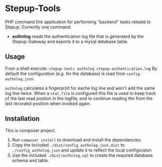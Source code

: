 Stepup-Tools
============

PHP command line application for performing "backend" tasks releatd to Stepup. Currently one command:

* __authnlog__ reads the authentication log file that is generated by the Stepup-Gateway and exports it to a mysql database table.

Usage
-----
From a shell execute: ```stepup-tools authnlog stepup-authentication.log```
By default the configuration (e.g. for the database) is read from ```config-authnlog.json```.

```authnlog``` calculates a fingerprint for eache log line and won't add the same log line twice. When a ```stat_file``` is configured this file is used to keep track of the last read postion in the logfile, and to continue reading the from the last recorded position when invoked again.


Installation
------------

This is composer project. 

1. Run ```composer install``` to download and install the dependencies.
2. Copy the included ```./dist/config_authnlog.json.dist``` to ```./config_authnlog.json``` and update it to reflect the local configuraton
3. Use the included ```./dist/authnlog.sql``` to create the required database schema and table.



